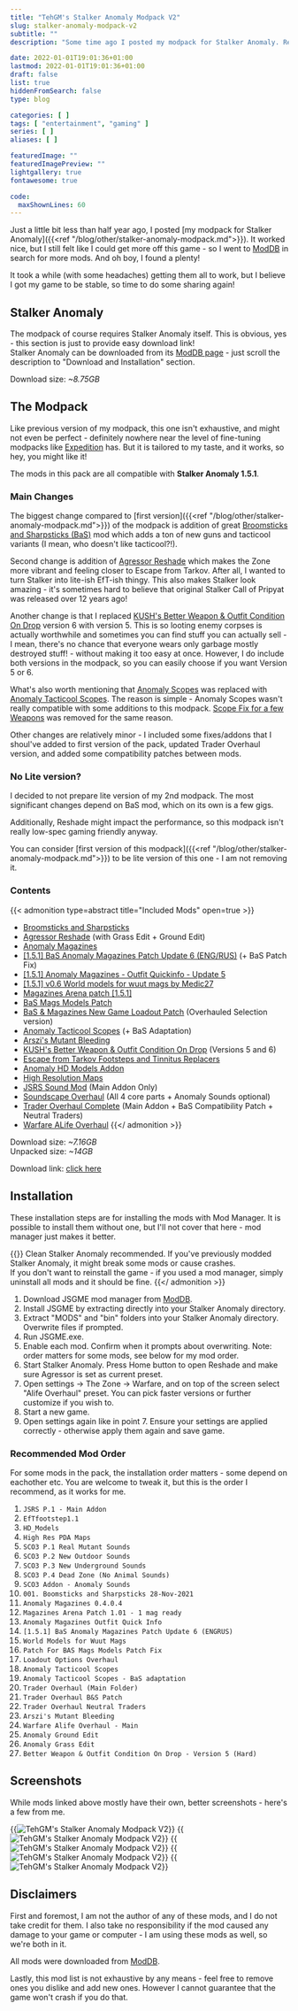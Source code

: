 ```yaml
---
title: "TehGM's Stalker Anomaly Modpack V2"
slug: stalker-anomaly-modpack-v2
subtitle: ""
description: "Some time ago I posted my modpack for Stalker Anomaly. Recently I got back to it, and made some significant changes."

date: 2022-01-01T19:01:36+01:00
lastmod: 2022-01-01T19:01:36+01:00
draft: false
list: true
hiddenFromSearch: false
type: blog

categories: [ ]
tags: [ "entertainment", "gaming" ]
series: [ ]
aliases: [ ]

featuredImage: ""
featuredImagePreview: ""
lightgallery: true
fontawesome: true

code:
  maxShownLines: 60
---
```

<!--more-->

Just a little bit less than half year ago, I posted [my modpack for Stalker Anomaly]({{<ref "/blog/other/stalker-anomaly-modpack.md">}}). It worked nice, but I still felt like I could get more off this game - so I went to [ModDB](https://www.moddb.com/mods/stalker-anomaly/addons) in search for more mods. And oh boy, I found a plenty!

It took a while (with some headaches) getting them all to work, but I believe I got my game to be stable, so time to do some sharing again!

## Stalker Anomaly
The modpack of course requires Stalker Anomaly itself. This is obvious, yes - this section is just to provide easy download link!  
Stalker Anomaly can be downloaded from its [ModDB page](https://www.moddb.com/mods/stalker-anomaly) - just scroll the description to "Download and Installation" section.

Download size: *~8.75GB*

## The Modpack
Like previous version of my modpack, this one isn't exhaustive, and might not even be perfect - definitely nowhere near the level of fine-tuning modpacks like [Expedition](https://www.moddb.com/mods/stalker-anomaly/addons/expedition-graphical-overhaul-addon-for-anomaly-151) has. But it is tailored to my taste, and it works, so hey, you might like it!

The mods in this pack are all compatible with **Stalker Anomaly 1.5.1**.

### Main Changes
The biggest change compared to [first version]({{<ref "/blog/other/stalker-anomaly-modpack.md">}}) of the modpack is addition of great [Broomsticks and Sharpsticks (BaS)](https://www.moddb.com/mods/stalker-anomaly/addons/boomsticks-and-sharpsticks) mod which adds a ton of new guns and tacticool variants (I mean, who doesn't like tacticool?!).

Second change is addition of [Agressor Reshade](https://www.moddb.com/mods/stalker-anomaly/addons/agressor-reshade) which makes the Zone more vibrant and feeling closer to Escape from Tarkov. After all, I wanted to turn Stalker into lite-ish EfT-ish thingy. This also makes Stalker look amazing - it's sometimes hard to believe that original Stalker Call of Pripyat was released over 12 years ago!

Another change is that I replaced [KUSH's Better Weapon & Outfit Condition On Drop](https://www.moddb.com/mods/stalker-anomaly/addons/better-weapon-outfit-condition-on-drop) version 6 with version 5. This is so looting enemy corpses is actually worthwhile and sometimes you can find stuff you can actually sell - I mean, there's no chance that everyone wears only garbage mostly destroyed stuff! - without making it too easy at once. However, I do include both versions in the modpack, so you can easily choose if you want Version 5 or 6.

What's also worth mentioning that [Anomaly Scopes](https://www.moddb.com/mods/stalker-anomaly/addons/anomaly-scopes-revision-v10) was replaced with [Anomaly Tacticool Scopes](https://www.moddb.com/mods/stalker-anomaly/addons/anomaly-tacticool-scopes). The reason is simple - Anomaly Scopes wasn't really compatible with some additions to this modpack. [Scope Fix for a few Weapons](https://www.moddb.com/mods/stalker-anomaly/addons/scope-fix-for-a-few-weapons-v002c) was removed for the same reason.

Other changes are relatively minor - I included some fixes/addons that I shoul've added to first version of the pack, updated Trader Overhaul version, and added some compatibility patches between mods.

### No Lite version?
I decided to not prepare lite version of my 2nd modpack. The most significant changes depend on BaS mod, which on its own is a few gigs.

Additionally, Reshade might impact the performance, so this modpack isn't really low-spec gaming friendly anyway.

You can consider [first version of this modpack]({{<ref "/blog/other/stalker-anomaly-modpack.md">}}) to be lite version of this one - I am not removing it.

### Contents
{{< admonition type=abstract title="Included Mods" open=true >}}
- [Broomsticks and Sharpsticks](https://www.moddb.com/mods/stalker-anomaly/addons/boomsticks-and-sharpsticks)
- [Agressor Reshade](https://www.moddb.com/mods/stalker-anomaly/addons/agressor-reshade) (with Grass Edit + Ground Edit)
- [Anomaly Magazines](https://www.moddb.com/mods/stalker-anomaly/addons/anomaly-magazines-for-150-rc)
- [\[1.5.1\] BaS Anomaly Magazines Patch Update 6 (ENG/RUS)](https://www.moddb.com/mods/stalker-anomaly/addons/151-bas-anomaly-magazines-patch-update-6-engrus) (+ BaS Patch Fix)
- [\[1.5.1\] Anomaly Magazines - Outfit Quickinfo - Update 5](https://www.moddb.com/mods/stalker-anomaly/addons/151-anomaly-magazines-outfit-quickinfo)
- [\[1.5.1\] v0.6 World models for wuut mags by Medic27](https://www.moddb.com/mods/stalker-anomaly/addons/world-models-for-wuut-mags-by-medic27151)
- [Magazines Arena patch \[1.5.1\]](https://www.moddb.com/mods/stalker-anomaly/addons/magazines-arena-patch-151)
- [BaS Mags Models Patch](https://www.moddb.com/mods/stalker-anomaly/addons/bas-mags-models-patch)
- [BaS & Magazines New Game Loadout Patch](https://www.moddb.com/mods/stalker-anomaly/addons/bas-magazines-new-game-loadout-patch) (Overhauled Selection version)
- [Anomaly Tacticool Scopes](https://www.moddb.com/mods/stalker-anomaly/addons/anomaly-tacticool-scopes) (+ BaS Adaptation)
- [Arszi's Mutant Bleeding](https://www.moddb.com/mods/stalker-anomaly/addons/arszis-mutant-bleeding)
- [KUSH's Better Weapon & Outfit Condition On Drop](https://www.moddb.com/mods/stalker-anomaly/addons/better-weapon-outfit-condition-on-drop) (Versions 5 and 6)
- [Escape from Tarkov Footsteps and Tinnitus Replacers](https://www.moddb.com/mods/stalker-anomaly/addons/escape-from-tarkov-footsteps-and-tinnitus-replacers)
- [Anomaly HD Models Addon](https://www.moddb.com/mods/stalker-anomaly/addons/anomaly-hd-models-addon)
- [High Resolution Maps](https://www.moddb.com/mods/stalker-anomaly/addons/high-resolution-maps)
- [JSRS Sound Mod](https://www.moddb.com/mods/stalker-anomaly/addons/solarint-gunshot-overhaul) (Main Addon Only)
- [Soundscape Overhaul](https://www.moddb.com/mods/stalker-anomaly/addons/soundscape-overhaul-2) (All 4 core parts + Anomaly Sounds optional)
- [Trader Overhaul Complete](https://www.moddb.com/mods/stalker-anomaly/addons/trader-overhaul-complete) (Main Addon + BaS Compatibility Patch + Neutral Traders)
- [Warfare ALife Overhaul](https://www.moddb.com/mods/stalker-anomaly/addons/warfare-alife-overhaul)
{{</ admonition >}}

Download size: *~7.16GB*  
Unpacked size: *~14GB*

Download link: [click here](https://www.mediafire.com/file/pznyialixon687x/TehGM%2527s_Anomaly_Modpack_v2.rar/file)

## Installation
These installation steps are for installing the mods with Mod Manager. It is possible to install them without one, but I'll not cover that here - mod manager just makes it better.

{{<admonition type=note >}}
Clean Stalker Anomaly recommended. If you've previously modded Stalker Anomaly, it might break some mods or cause crashes.  
If you don't want to reinstall the game - if you used a mod manager, simply uninstall all mods and it should be fine.
{{</ admonition >}}

1. Download JSGME mod manager from [ModDB](https://www.moddb.com/mods/call-of-chernobyl/downloads/jsgme).
2. Install JSGME by extracting directly into your Stalker Anomaly directory.
3. Extract "MODS" and "bin" folders into your Stalker Anomaly directory. Overwrite files if prompted.
4. Run JSGME.exe.
5. Enable each mod. Confirm when it prompts about overwriting. Note: order matters for some mods, see below for my mod order.
6. Start Stalker Anomaly. Press Home button to open Reshade and make sure Agressor is set as current preset.
7. Open settings -> The Zone -> Warfare, and on top of the screen select "Alife Overhaul" preset. You can pick faster versions or further customize if you wish to.
8. Start a new game.
9. Open settings again like in point 7. Ensure your settings are applied correctly - otherwise apply them again and save game.

### Recommended Mod Order
For some mods in the pack, the installation order matters - some depend on eachother etc. You are welcome to tweak it, but this is the order I recommend, as it works for me.

1. `JSRS P.1 - Main Addon`
2. `EfTfootstep1.1`
3. `HD_Models`
4. `High Res PDA Maps`
5. `SCO3 P.1 Real Mutant Sounds`
6. `SCO3 P.2 New Outdoor Sounds`
7. `SCO3 P.3 New Underground Sounds`
8. `SCO3 P.4 Dead Zone (No Animal Sounds)`
9. `SCO3 Addon - Anomaly Sounds`
10. `001. Boomsticks and Sharpsticks 28-Nov-2021`
11. `Anomaly Magazines 0.4.0.4`
12. `Magazines Arena Patch 1.01 - 1 mag ready`
13. `Anomaly Magazines Outfit Quick Info`
14. `[1.5.1] BaS Anomaly Magazines Patch Update 6 (ENGRUS)`
15. `World Models for Wuut Mags`
16. `Patch For BAS Mags Models Patch Fix`
17. `Loadout Options Overhaul`
18. `Anomaly Tacticool Scopes`
19. `Anomaly Tacticool Scopes - BaS adaptation`
20. `Trader Overhaul (Main Folder)`
21. `Trader Overhaul B&S Patch`
22. `Trader Overhaul Neutral Traders`
23. `Arszi's Mutant Bleeding`
24. `Warfare Alife Overhaul - Main`
25. `Anomaly Ground Edit`
26. `Anomaly Grass Edit`
27. `Better Weapon & Outfit Condition On Drop - Version 5 (Hard)`

## Screenshots
While mods linked above mostly have their own, better screenshots - here's a few from me.

{{<image src="screenshot-1.png" alt="TehGM's Stalker Anomaly Modpack V2" title="TehGM's Stalker Anomaly Modpack V2">}}
{{<image src="screenshot-2.png" alt="TehGM's Stalker Anomaly Modpack V2" title="TehGM's Stalker Anomaly Modpack V2">}}
{{<image src="screenshot-3.png" alt="TehGM's Stalker Anomaly Modpack V2" title="TehGM's Stalker Anomaly Modpack V2">}}
{{<image src="screenshot-4.png" alt="TehGM's Stalker Anomaly Modpack V2" title="TehGM's Stalker Anomaly Modpack V2">}}
{{<image src="screenshot-5.png" alt="TehGM's Stalker Anomaly Modpack V2" title="TehGM's Stalker Anomaly Modpack V2">}}

## Disclaimers
First and foremost, I am not the author of any of these mods, and I do not take credit for them. I also take no responsibility if the mod caused any damage to your game or computer - I am using these mods as well, so we're both in it.

All mods were downloaded from [ModDB](https://www.moddb.com/mods/stalker-anomaly/addons).

Lastly, this mod list is not exhaustive by any means - feel free to remove ones you dislike and add new ones. However I cannot guarantee that the game won't crash if you do that.